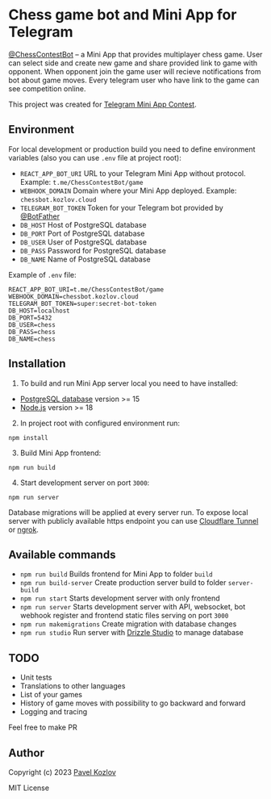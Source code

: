 # Chess game bot and Mini App for Telegram

[@ChessContestBot](https://t.me/ChessContestBot) – a Mini App that provides multiplayer chess game. User can select side and create new game and share provided link to game with opponent. When opponent join the game user will recieve notifications from bot about game moves. Every telegram user who have link to the game can see competition online.

This project was created for [Telegram Mini App Contest](https://t.me/contest/327).

## Environment

For local development or production build you need to define environment variables (also you can use `.env` file at project root):

- `REACT_APP_BOT_URI` URL to your Telegram Mini App without protocol. Example: `t.me/ChessContestBot/game`
- `WEBHOOK_DOMAIN` Domain where your Mini App deployed. Example: `chessbot.kozlov.cloud`
- `TELEGRAM_BOT_TOKEN` Token for your Telegram bot provided by [@BotFather](https://t.me/BotFather)
- `DB_HOST` Host of PostgreSQL database
- `DB_PORT` Port of PostgreSQL database
- `DB_USER` User of PostgreSQL database
- `DB_PASS` Password for PostgreSQL database
- `DB_NAME` Name of PostgreSQL database

Example of `.env` file:

```
REACT_APP_BOT_URI=t.me/ChessContestBot/game
WEBHOOK_DOMAIN=chessbot.kozlov.cloud
TELEGRAM_BOT_TOKEN=super:secret-bot-token
DB_HOST=localhost
DB_PORT=5432
DB_USER=chess
DB_PASS=chess
DB_NAME=chess
```

## Installation

1. To build and run Mini App server local you need to have installed:

- [PostgreSQL database](https://www.postgresql.org) version >= 15
- [Node.js](https://nodejs.org/) version >= 18

2. In project root with configured environment run:

`npm install`

3. Build Mini App frontend:

`npm run build`

4. Start development server on port `3000`:

`npm run server`

Database migrations will be applied at every server run.
To expose local server with publicly available https endpoint you can use [Cloudflare Tunnel](https://developers.cloudflare.com/cloudflare-one/connections/connect-networks/) or [ngrok](https://ngrok.com).

## Available commands

- `npm run build` Builds frontend for Mini App to folder `build`
- `npm run build-server` Create production server build to folder `server-build`
- `npm run start` Starts development server with only frontend
- `npm run server` Starts development server with API, websocket, bot webhook register and frontend static files serving on port `3000`
- `npm run makemigrations` Create migration with database changes
- `npm run studio` Run server with [Drizzle Studio](https://orm.drizzle.team/drizzle-studio/overview) to manage database

## TODO

- Unit tests
- Translations to other languages
- List of your games
- History of game moves with possibility to go backward and forward
- Logging and tracing

Feel free to make PR

## Author

Copyright (c) 2023 [Pavel Kozlov](https://pkozlov.com/)

MIT License
